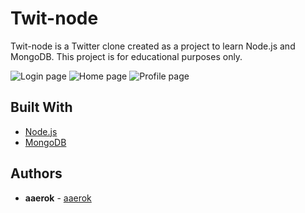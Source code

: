 # Twit-node

Twit-node is a Twitter clone created as a project to learn Node.js and MongoDB. This project is for educational purposes only. 

![Login page](http://oi65.tinypic.com/6hrzwn.jpg)
![Home page](http://oi65.tinypic.com/2u4newl.jpg)
![Profile page](http://oi64.tinypic.com/2zp3xnt.jpg)


## Built With

* [Node.js](https://nodejs.org/en/) 
* [MongoDB](https://www.mongodb.com/) 

## Authors

* **aaerok** - [aaerok](https://github.com/aaerok)
